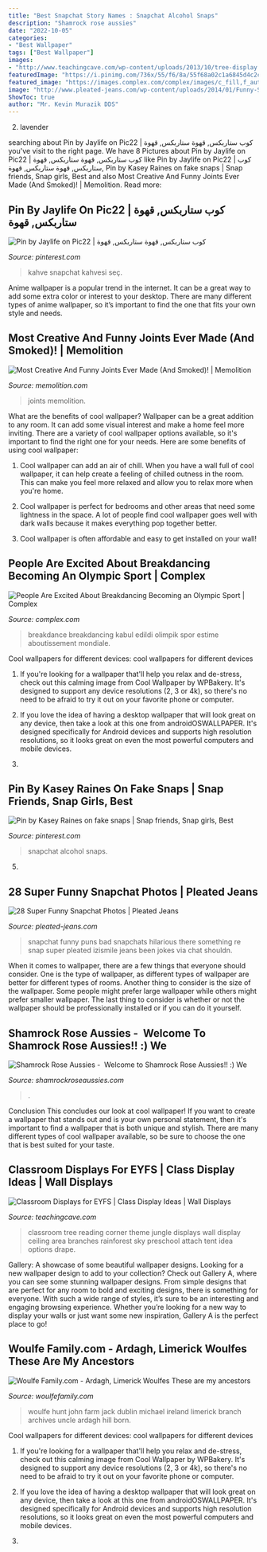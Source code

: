 ```yaml
---
title: "Best Snapchat Story Names : Snapchat Alcohol Snaps"
description: "Shamrock rose aussies"
date: "2022-10-05"
categories:
- "Best Wallpaper"
tags: ["Best Wallpaper"]
images:
- "http://www.teachingcave.com/wp-content/uploads/2013/10/tree-display.jpg"
featuredImage: "https://i.pinimg.com/736x/55/f6/8a/55f68a02c1a6845d4c2cfdeb3f8513ba.jpg"
featured_image: "https://images.complex.com/complex/images/c_fill,f_auto,g_center,w_1200/fl_lossy,pg_1/k3i7smt72ac4zkeelmh7/break-dancing-india"
image: "http://www.pleated-jeans.com/wp-content/uploads/2014/01/Funny-Snapchats-21.jpg"
ShowToc: true
author: "Mr. Kevin Murazik DDS"
---
```



2. lavender 

	

		
searching about Pin by Jaylife on Pic22 | كوب ستاربكس, قهوة ستاربكس, قهوة you've visit to the right page. We have 8 Pictures about Pin by Jaylife on Pic22 | كوب ستاربكس, قهوة ستاربكس, قهوة like Pin by Jaylife on Pic22 | كوب ستاربكس, قهوة ستاربكس, قهوة, Pin by Kasey Raines on fake snaps | Snap friends, Snap girls, Best and also Most Creative And Funny Joints Ever Made (And Smoked)! | Memolition. Read more:
		
    
## Pin By Jaylife On Pic22 | كوب ستاربكس, قهوة ستاربكس, قهوة

<img loading=lazy src="https://i.pinimg.com/736x/0d/72/5e/0d725e53d07d46989398cfd623ae52cc.jpg" onerror="this.onerror=null;this.src='https://tse4.mm.bing.net/th?id=OIP.PxVmyQCBDpKgNoWCSD_QtAHaNK&amp;pid=15.1';" alt="Pin by Jaylife on Pic22 | كوب ستاربكس, قهوة ستاربكس, قهوة">

_Source: pinterest.com_

>kahve snapchat kahvesi seç. 

	

Anime wallpaper is a popular trend in the internet. It can be a great way to add some extra color or interest to your desktop. There are many different types of anime wallpaper, so it’s important to find the one that fits your own style and needs.

    
## Most Creative And Funny Joints Ever Made (And Smoked)! | Memolition

<img loading=lazy src="https://memolition.com/wp-content/uploads/2014/11/most-creative-and-funny-joints-ever-made-and-smoked-29875.jpg" onerror="this.onerror=null;this.src='https://tse2.mm.bing.net/th?id=OIP.YqHohmFbZC1wEKtQkbWc_gHaJo&amp;pid=15.1';" alt="Most Creative And Funny Joints Ever Made (And Smoked)! | Memolition">

_Source: memolition.com_

>joints memolition. 

	

What are the benefits of cool wallpaper?
Wallpaper can be a great addition to any room. It can add some visual interest and make a home feel more inviting. There are a variety of cool wallpaper options available, so it's important to find the right one for your needs. Here are some benefits of using cool wallpaper: 
1. Cool wallpaper can add an air of chill. When you have a wall full of cool wallpaper, it can help create a feeling of chilled outness in the room. This can make you feel more relaxed and allow you to relax more when you're home. 

2. Cool wallpaper is perfect for bedrooms and other areas that need some lightness in the space. A lot of people find cool wallpaper goes well with dark walls because it makes everything pop together better. 

3. Cool wallpaper is often affordable and easy to get installed on your wall!

    
## People Are Excited About Breakdancing Becoming An Olympic Sport | Complex

<img loading=lazy src="https://images.complex.com/complex/images/c_fill,f_auto,g_center,w_1200/fl_lossy,pg_1/k3i7smt72ac4zkeelmh7/break-dancing-india" onerror="this.onerror=null;this.src='https://tse1.mm.bing.net/th?id=OIP.suUA7ut9wApMFDnqgIPSxgHaEK&amp;pid=15.1';" alt="People Are Excited About Breakdancing Becoming an Olympic Sport | Complex">

_Source: complex.com_

>breakdance breakdancing kabul edildi olimpik spor estime aboutissement mondiale. 

	

Cool wallpapers for different devices:
cool wallpapers for different devices 

1. If you're looking for a wallpaper that'll help you relax and de-stress, check out this calming image from Cool Wallpaper by WPBakery. It's designed to support any device resolutions (2, 3 or 4k), so there's no need to be afraid to try it out on your favorite phone or computer.

2. If you love the idea of having a desktop wallpaper that will look great on any device, then take a look at this one from androidOSWALLPAPER. It's designed specifically for Android devices and supports high resolution resolutions, so it looks great on even the most powerful computers and mobile devices.

3.

    
## Pin By Kasey Raines On Fake Snaps | Snap Friends, Snap Girls, Best

<img loading=lazy src="https://i.pinimg.com/736x/55/f6/8a/55f68a02c1a6845d4c2cfdeb3f8513ba.jpg" onerror="this.onerror=null;this.src='https://tse1.mm.bing.net/th?id=OIP.QApbauptukNbP8kA4iAe7QHaNK&amp;pid=15.1';" alt="Pin by Kasey Raines on fake snaps | Snap friends, Snap girls, Best">

_Source: pinterest.com_

>snapchat alcohol snaps. 

	

5.

    
## 28 Super Funny Snapchat Photos | Pleated Jeans

<img loading=lazy src="http://www.pleated-jeans.com/wp-content/uploads/2014/01/Funny-Snapchats-21.jpg" onerror="this.onerror=null;this.src='https://tse4.mm.bing.net/th?id=OIP.t7p034p8juG9AAUse6ekRAHaLH&amp;pid=15.1';" alt="28 Super Funny Snapchat Photos | Pleated Jeans">

_Source: pleated-jeans.com_

>snapchat funny puns bad snapchats hilarious there something re snap super pleated izismile jeans been jokes via chat shouldn. 

	

When it comes to wallpaper, there are a few things that everyone should consider. One is the type of wallpaper, as different types of wallpaper are better for different types of rooms. Another thing to consider is the size of the wallpaper. Some people might prefer large wallpaper while others might prefer smaller wallpaper. The last thing to consider is whether or not the wallpaper should be professionally installed or if you can do it yourself.

    
## Shamrock Rose Aussies - ﻿﻿﻿ Welcome To Shamrock Rose Aussies!! :) We

<img loading=lazy src="http://shamrockroseaussies.com/yahoo_site_admin/assets/images/DSC_0782.124232546_std.JPG" onerror="this.onerror=null;this.src='https://tse3.mm.bing.net/th?id=OIP.A849W9qZ-uNXkjQ6RNtH0QHaE-&amp;pid=15.1';" alt="Shamrock Rose Aussies - ﻿﻿﻿ Welcome to Shamrock Rose Aussies!! :) We">

_Source: shamrockroseaussies.com_

>. 

	

Conclusion
This concludes our look at cool wallpaper! If you want to create a wallpaper that stands out and is your own personal statement, then it's important to find a wallpaper that is both unique and stylish. There are many different types of cool wallpaper available, so be sure to choose the one that is best suited for your taste.

    
## Classroom Displays For EYFS | Class Display Ideas | Wall Displays

<img loading=lazy src="http://www.teachingcave.com/wp-content/uploads/2013/10/tree-display.jpg" onerror="this.onerror=null;this.src='https://tse3.mm.bing.net/th?id=OIP.gomkWS2KPPK0MY3asCDkkgHaNJ&amp;pid=15.1';" alt="Classroom Displays for EYFS | Class Display Ideas | Wall Displays">

_Source: teachingcave.com_

>classroom tree reading corner theme jungle displays wall display ceiling area branches rainforest sky preschool attach tent idea options drape. 

	

Gallery: A showcase of some beautiful wallpaper designs.
Looking for a new wallpaper design to add to your collection? Check out Gallery A, where you can see some stunning wallpaper designs. From simple designs that are perfect for any room to bold and exciting designs, there is something for everyone. With such a wide range of styles, it’s sure to be an interesting and engaging browsing experience. Whether you’re looking for a new way to display your walls or just want some new inspiration, Gallery A is the perfect place to go!





	
	
    
## Woulfe Family.com - Ardagh, Limerick Woulfes These Are My Ancestors

<img loading=lazy src="http://woulfefamily.com/yahoo_site_admin/assets/images/hunt_house.342112235_std.jpg" onerror="this.onerror=null;this.src='https://tse1.mm.bing.net/th?id=OIP.upOZEoNScO-9yD6aIptJQwAAAA&amp;pid=15.1';" alt="Woulfe Family.com - Ardagh, Limerick Woulfes These are my ancestors">

_Source: woulfefamily.com_

>woulfe hunt john farm jack dublin michael ireland limerick branch archives uncle ardagh hill born. 

	

Cool wallpapers for different devices:
cool wallpapers for different devices 

1. If you're looking for a wallpaper that'll help you relax and de-stress, check out this calming image from Cool Wallpaper by WPBakery. It's designed to support any device resolutions (2, 3 or 4k), so there's no need to be afraid to try it out on your favorite phone or computer.

2. If you love the idea of having a desktop wallpaper that will look great on any device, then take a look at this one from androidOSWALLPAPER. It's designed specifically for Android devices and supports high resolution resolutions, so it looks great on even the most powerful computers and mobile devices.

3.

